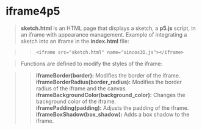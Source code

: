 # iframe4p5
> **sketch.html** is an HTML page that displays a sketch, a **p5.js** script, in an iframe with appearance management. Example of integrating a sketch into an iframe in the **index.html** file:  

>> `<iframe src="sketch.html" name="sincos3D.js"></iframe>`  

>Functions are defined to modify the styles of the iframe:  

>> **iframeBorder(border):** Modifies the border of the iframe.  
>> **iframeBorderRadius(border_radius):** Modifies the border radius of the iframe and the canvas.  
>> **iframeBackgroundColor(background_color):** Changes the background color of the iframe.  
>> **iframePadding(padding):** Adjusts the padding of the iframe.  
>> **iframeBoxShadow(box_shadow):** Adds a box shadow to the iframe.  

